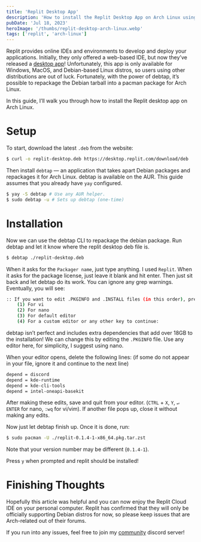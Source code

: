 ```yaml
---
title: 'Replit Desktop App'
description: 'How to install the Replit Desktop App on Arch Linux using debtap'
pubDate: 'Jul 18, 2023'
heroImage: '/thumbs/replit-desktop-arch-linux.webp'
tags: ['replit', 'arch-linux']
---
```


Replit provides online IDEs and environments to develop and deploy your applications. Initially, they only offered a web-based IDE, but now they’ve released a [desktop app](https://blog.replit.com/desktop-app)! Unfortunately, this app is only available for Windows, MacOS, and Debian-based Linux distros, so users using other distributions are out of luck. Fortunately, with the power of debtap, it’s possible to repackage the Debian tarball into a pacman package for Arch Linux.

In this guide, I’ll walk you through how to install the Replit desktop app on Arch Linux. 

# Setup

To start, download the latest `.deb` from the website:

```bash
$ curl -o replit-desktop.deb https://desktop.replit.com/download/deb
```

Then install `debtap` — an application that takes apart Debian packages and repackages it for Arch Linux. debtap is available on the AUR. This guide assumes that you already have `yay` configured. 

```bash
$ yay -S debtap # Use any AUR helper.
$ sudo debtap -u # Sets up debtap (one-time)
```

# Installation

Now we can use the debtap CLI to repackage the debian package. Run debtap and let it know where the replit desktop deb file is.

```bash
$ debtap ./replit-desktop.deb
```

When it asks for the `Packager name`, just type anything. I used `Replit`. When it asks for the package license, just leave it blank and hit enter. Then just sit back and let debtap do its work. You can ignore any grep warnings. Eventually, you will see: 

```bash
:: If you want to edit .PKGINFO and .INSTALL files (in this order), press 
	(1) For vi 
	(2) For nano 
	(3) For default editor 
	(4) For a custom editor or any other key to continue:
```

debtap isn’t perfect and includes extra dependencies that add over 18GB to the installation! We can change this by editing the `.PKGINFO` file. Use any editor here, for simplicity, I suggest using nano.

When your editor opens, delete the following lines: (if some do not appear in your file, ignore it and continue to the next line)

```bash
depend = discord
depend = kde-runtime
depend = kde-cli-tools
depend = intel-oneapi-basekit
```

After making these edits, save and quit from your editor. (`CTRL` + `X`, `Y`, `↵ ENTER` for nano, `:wq` for vi/vim). If another file pops up, close it without making any edits. 

Now just let debtap finish up. Once it is done, run:

```bash
$ sudo pacman -U ./replit-0.1.4-1-x86_64.pkg.tar.zst
```

Note that your version number may be different (`0.1.4-1`). 

Press `y` when prompted and replit should be installed!

# Finishing Thoughts

Hopefully this article was helpful and you can now enjoy the Replit Cloud IDE on your personal computer. Replit has confirmed that they will only be officially supporting Debian distros for now, so please keep issues that are Arch-related out of their forums.  

If you run into any issues, feel free to join my [community](https://discord.gg/MZQN8QMJg8) discord server!

